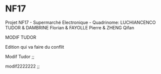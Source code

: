 NF17
====

Projet NF17 - Supermarché Electronique - Quadrinome: LUCHIANCENCO TUDOR &amp; DAMBRINE Florian &amp; FAYOLLE Pierre &amp; ZHENG Qifan


MODIF TUDOR 

Edition qui va faire du conflit

Modif Tudor ;;

modif2222222 ;;
